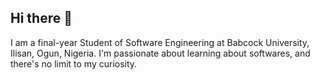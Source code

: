 ## Hi there 👋
I am a final-year Student of Software Engineering at Babcock University, Ilisan, Ogun, Nigeria.
I'm passionate about learning about softwares, and there's no limit to my curiosity.
<!--
**segun4alx/segun4alx** is a ✨ _special_ ✨ repository because its `README.md` (this file) appears on your GitHub profile.

Here are some ideas to get you started:

- 🔭 I’m currently working on Calorie Tracker
- 🌱 I’m currently learning BackEnd WebDeveloper
- 👯 I’m looking to collaborate on ...
- 🤔 I’m looking for help with ...
- 💬 Ask me about ...
- 📫 How to reach me: You can send me a message at indispensablehero@yahoo.com
- 😄 Pronouns: ...
- ⚡ Fun fact: ... I am 35, dont know much yet but willing to learn all there is 
-->
